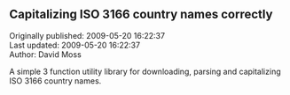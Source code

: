 ## Capitalizing ISO 3166 country names correctly  
Originally published: 2009-05-20 16:22:37  
Last updated: 2009-05-20 16:22:37  
Author: David Moss  
  
A simple 3 function utility library for downloading, parsing and capitalizing ISO 3166 country names.
